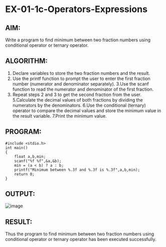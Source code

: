 # EX-01-1c-Operators-Expressions
## AIM:
Write a program to find minimum between two fraction numbers using conditional operator or ternary operator.
## ALGORITHM:
1. Declare variables to store the two fraction numbers and the result.
2. Use the printf function to prompt the user to enter the first fraction number (numerator and denominator separately).
3.Use the scanf function to read the numerator and denominator of the first fraction.
4. Repeat steps 2 and 3 to get the second fraction from the user.
5.Calculate the decimal values of both fractions by dividing the numerators by the denominators.
6.Use the conditional (ternary) operator to compare the decimal values and store the minimum value in the result variable.
7.Print the minimum value.
## PROGRAM:
```
#include <stdio.h>
int main()
{
    float a,b,min;
    scanf("%f %f",&a,&b);
    min = (a < b) ? a : b;
    printf("Minimum between %.3f and %.3f is %.3f",a,b,min);
    return 0;
}
```
## OUTPUT:
![image](https://github.com/Yogabharathi3/EX-01-3c-Operators-Expressions/assets/118899387/c549721e-b56e-45f4-bac4-87d07d04d87c)

## RESULT:
Thus the program  to find minimum between two fraction numbers using conditional operator or ternary operator has been executed successfully.
